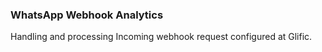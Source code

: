 ### WhatsApp Webhook Analytics 

Handling and processing Incoming webhook request configured at Glific.
